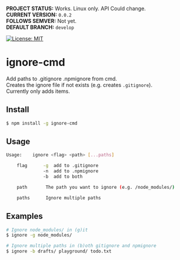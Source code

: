 **PROJECT STATUS:** Works. Linux only. API Could change.  
**CURRENT VERSION:** `0.0.2`  
**FOLLOWS SEMVER:** Not yet.  
**DEFAULT BRANCH:** `develop`  

[![License: MIT](https://img.shields.io/badge/License-MIT-blue.svg)](https://opensource.org/licenses/MIT)



ignore-cmd
==========
Add paths to .gitignore .npmignore from cmd.  
Creates the ignore file if not exists (e.g. creates `.gitignore`).  
Currently only adds items.


Install
-------
```sh
$ npm install -g ignore-cmd
```


Usage
-----
```sh
Usage:    ignore <flag> <path> [...paths]

    flag      -g  add to .gitignore
              -n  add to .npmignore
              -b  add to both

    path       The path you want to ignore (e.g. /node_modules/)

    paths      Ignore multiple paths
```




Examples
--------
```sh
# Ignore node_modules/ in (g)it
$ ignore -g node_modules/
```

```sh
# Ignore multiple paths in (b)oth gitignore and npmignore
$ ignore -b drafts/ playground/ todo.txt
```
